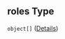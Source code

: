 ## roles Type

`object[]` ([Details](btpsa-usecase-properties-services-items-allof-1-then-allof-43-then-allof-6-then-properties-parameters-properties-data-properties-filecontainer-properties-roles-items.md))
